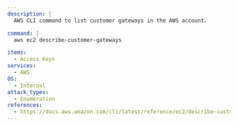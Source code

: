 ```yaml
---
description: |
  AWS CLI command to list customer gateways in the AWS account.

command: |
  aws ec2 describe-customer-gateways

items:
  - Access Keys
services:
  - AWS
OS:
  - Internal
attack_types:
  - Enumeration
references:
  - https://docs.aws.amazon.com/cli/latest/reference/ec2/describe-customer-gateways.html
---
```


